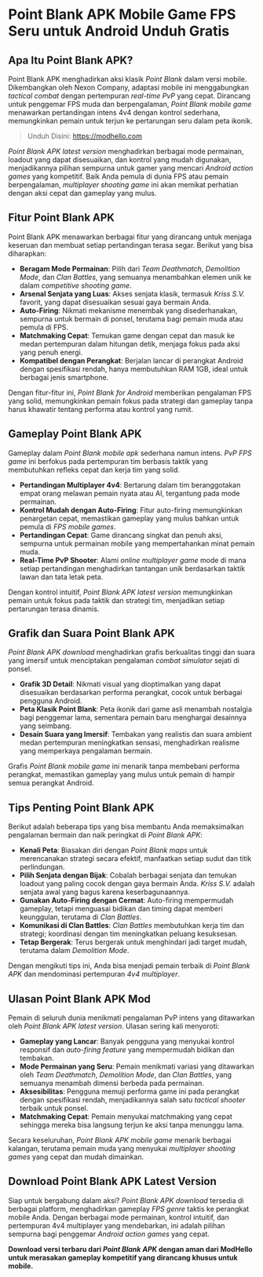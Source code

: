 # Point Blank APK Mobile Game FPS Seru untuk Android Unduh Gratis

## Apa Itu Point Blank APK?
Point Blank APK menghadirkan aksi klasik *Point Blank* dalam versi mobile. Dikembangkan oleh Nexon Company, adaptasi mobile ini menggabungkan *tactical combat* dengan pertempuran *real-time PvP* yang cepat. Dirancang untuk penggemar FPS muda dan berpengalaman, *Point Blank mobile game* menawarkan pertandingan intens 4v4 dengan kontrol sederhana, memungkinkan pemain untuk terjun ke pertarungan seru dalam peta ikonik.

>Unduh Disini: https://modhello.com

*Point Blank APK latest version* menghadirkan berbagai mode permainan, loadout yang dapat disesuaikan, dan kontrol yang mudah digunakan, menjadikannya pilihan sempurna untuk gamer yang mencari *Android action games* yang kompetitif. Baik Anda pemula di dunia FPS atau pemain berpengalaman, *multiplayer shooting game* ini akan memikat perhatian dengan aksi cepat dan gameplay yang mulus.

## Fitur Point Blank APK
Point Blank APK menawarkan berbagai fitur yang dirancang untuk menjaga keseruan dan membuat setiap pertandingan terasa segar. Berikut yang bisa diharapkan:

- **Beragam Mode Permainan**: Pilih dari *Team Deathmatch*, *Demolition Mode*, dan *Clan Battles*, yang semuanya menambahkan elemen unik ke dalam *competitive shooting game*.
- **Arsenal Senjata yang Luas**: Akses senjata klasik, termasuk *Kriss S.V.* favorit, yang dapat disesuaikan sesuai gaya bermain Anda.
- **Auto-Firing**: Nikmati mekanisme menembak yang disederhanakan, sempurna untuk bermain di ponsel, terutama bagi pemain muda atau pemula di FPS.
- **Matchmaking Cepat**: Temukan game dengan cepat dan masuk ke medan pertempuran dalam hitungan detik, menjaga fokus pada aksi yang penuh energi.
- **Kompatibel dengan Perangkat**: Berjalan lancar di perangkat Android dengan spesifikasi rendah, hanya membutuhkan RAM 1GB, ideal untuk berbagai jenis smartphone.

Dengan fitur-fitur ini, *Point Blank for Android* memberikan pengalaman FPS yang solid, memungkinkan pemain fokus pada strategi dan gameplay tanpa harus khawatir tentang performa atau kontrol yang rumit.

## Gameplay Point Blank APK
Gameplay dalam *Point Blank mobile apk* sederhana namun intens. *PvP FPS game* ini berfokus pada pertempuran tim berbasis taktik yang membutuhkan refleks cepat dan kerja tim yang solid.

- **Pertandingan Multiplayer 4v4**: Bertarung dalam tim beranggotakan empat orang melawan pemain nyata atau AI, tergantung pada mode permainan.
- **Kontrol Mudah dengan Auto-Firing**: Fitur auto-firing memungkinkan penargetan cepat, memastikan gameplay yang mulus bahkan untuk pemula di *FPS mobile games*.
- **Pertandingan Cepat**: Game dirancang singkat dan penuh aksi, sempurna untuk permainan mobile yang mempertahankan minat pemain muda.
- **Real-Time PvP Shooter**: Alami *online multiplayer game* mode di mana setiap pertandingan menghadirkan tantangan unik berdasarkan taktik lawan dan tata letak peta.

Dengan kontrol intuitif, *Point Blank APK latest version* memungkinkan pemain untuk fokus pada taktik dan strategi tim, menjadikan setiap pertarungan terasa dinamis.

## Grafik dan Suara Point Blank APK
*Point Blank APK download* menghadirkan grafis berkualitas tinggi dan suara yang imersif untuk menciptakan pengalaman *combat simulator* sejati di ponsel.

- **Grafik 3D Detail**: Nikmati visual yang dioptimalkan yang dapat disesuaikan berdasarkan performa perangkat, cocok untuk berbagai pengguna Android.
- **Peta Klasik Point Blank**: Peta ikonik dari game asli menambah nostalgia bagi penggemar lama, sementara pemain baru menghargai desainnya yang seimbang.
- **Desain Suara yang Imersif**: Tembakan yang realistis dan suara ambient medan pertempuran meningkatkan sensasi, menghadirkan realisme yang memperkaya pengalaman bermain.

Grafis *Point Blank mobile game* ini menarik tanpa membebani performa perangkat, memastikan gameplay yang mulus untuk pemain di hampir semua perangkat Android.

## Tips Penting Point Blank APK
Berikut adalah beberapa tips yang bisa membantu Anda memaksimalkan pengalaman bermain dan naik peringkat di *Point Blank APK*:

- **Kenali Peta**: Biasakan diri dengan *Point Blank maps* untuk merencanakan strategi secara efektif, manfaatkan setiap sudut dan titik perlindungan.
- **Pilih Senjata dengan Bijak**: Cobalah berbagai senjata dan temukan loadout yang paling cocok dengan gaya bermain Anda. *Kriss S.V.* adalah senjata awal yang bagus karena keserbagunaannya.
- **Gunakan Auto-Firing dengan Cermat**: Auto-firing mempermudah gameplay, tetapi menguasai bidikan dan timing dapat memberi keunggulan, terutama di *Clan Battles*.
- **Komunikasi di Clan Battles**: *Clan Battles* membutuhkan kerja tim dan strategi; koordinasi dengan tim meningkatkan peluang kesuksesan.
- **Tetap Bergerak**: Terus bergerak untuk menghindari jadi target mudah, terutama dalam *Demolition Mode*.

Dengan mengikuti tips ini, Anda bisa menjadi pemain terbaik di *Point Blank APK* dan mendominasi pertempuran *4v4 multiplayer*.

## Ulasan Point Blank APK Mod
Pemain di seluruh dunia menikmati pengalaman PvP intens yang ditawarkan oleh *Point Blank APK latest version*. Ulasan sering kali menyoroti:

- **Gameplay yang Lancar**: Banyak pengguna yang menyukai kontrol responsif dan *auto-firing feature* yang mempermudah bidikan dan tembakan.
- **Mode Permainan yang Seru**: Pemain menikmati variasi yang ditawarkan oleh *Team Deathmatch*, *Demolition Mode*, dan *Clan Battles*, yang semuanya menambah dimensi berbeda pada permainan.
- **Aksesibilitas**: Pengguna memuji performa game ini pada perangkat dengan spesifikasi rendah, menjadikannya salah satu *tactical shooter* terbaik untuk ponsel.
- **Matchmaking Cepat**: Pemain menyukai matchmaking yang cepat sehingga mereka bisa langsung terjun ke aksi tanpa menunggu lama.

Secara keseluruhan, *Point Blank APK mobile game* menarik berbagai kalangan, terutama pemain muda yang menyukai *multiplayer shooting games* yang cepat dan mudah dimainkan.

## Download Point Blank APK Latest Version
Siap untuk bergabung dalam aksi? *Point Blank APK download* tersedia di berbagai platform, menghadirkan gameplay *FPS genre* taktis ke perangkat mobile Anda. Dengan berbagai mode permainan, kontrol intuitif, dan pertempuran 4v4 multiplayer yang mendebarkan, ini adalah pilihan sempurna bagi penggemar *Android action games* yang cepat.

**Download versi terbaru dari *Point Blank APK* dengan aman dari ModHello untuk merasakan gameplay kompetitif yang dirancang khusus untuk mobile.**
